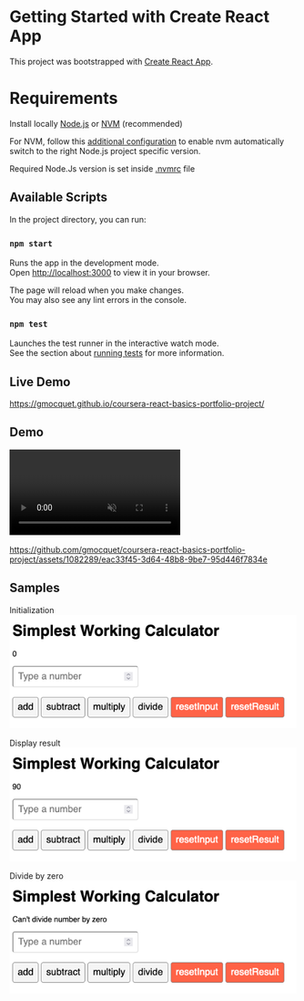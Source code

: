 # Getting Started with Create React App

This project was bootstrapped with [Create React App](https://github.com/facebook/create-react-app).

# Requirements

Install locally [Node.js](https://nodejs.org/en/learn/getting-started/how-to-install-nodejs) or [NVM](https://github.com/nvm-sh/nvm?tab=readme-ov-file#installing-and-updating) (recommended)

For NVM, follow this [additional configuration](https://github.com/nvm-sh/nvm?tab=readme-ov-file#zsh) to enable nvm automatically switch to the right Node.js project specific version.

Required Node.Js version is set inside [.nvmrc](.nvmrc) file

## Available Scripts

In the project directory, you can run:

### `npm start`

Runs the app in the development mode.\
Open [http://localhost:3000](http://localhost:3000) to view it in your browser.

The page will reload when you make changes.\
You may also see any lint errors in the console.

### `npm test`

Launches the test runner in the interactive watch mode.\
See the section about [running tests](https://facebook.github.io/create-react-app/docs/running-tests) for more information.

## Live Demo

https://gmocquet.github.io/coursera-react-basics-portfolio-project/

## Demo

<video autoplay loop muted>
    <source src="docs/mov/demo.mp4" type="video/mp4" />
</video>

https://github.com/gmocquet/coursera-react-basics-portfolio-project/assets/1082289/eac33f45-3d64-48b8-9be7-95d446f7834e

## Samples

Initialization<br>
![Init](docs/img/init.png)

Display result<br>
![Init](docs/img/result.png)

Divide by zero<br>
![Init](docs/img/divide-by-zero.png)
